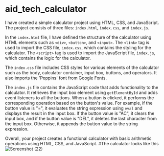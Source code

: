# aid_tech_calculator
I have created a simple calculator project using HTML, CSS, and JavaScript. 
The project consists of three files: `index.html`, `index.css`, and `index.js`.

In the `index.html` file, I have defined the structure of the calculator using HTML elements such as `<div>`, `<button>`, and `<input>`. 
The `<link>` tag is used to import the CSS file, `index.css`, which contains the styling for the calculator. 
The `<script>` tag is used to import the JavaScript file, `index.js`, which contains the logic for the calculator.

The `index.css` file includes CSS styles for various elements of the calculator such as the body, calculator container, input box, buttons, and operators. 
It also imports the 'Poppins' font from Google Fonts.

The `index.js` file contains the JavaScript code that adds functionality to the calculator. 
It retrieves the input box element using `getElementById` and adds event listeners to all the buttons. 
When a button is clicked, it performs the corresponding operation based on the button's value. For example, if the button value is "=", it evaluates the string expression using `eval` and displays the result in the input box. 
If the button value is "AC", it clears the input box, and if the button value is "DEL", it deletes the last character from the input box. 
Otherwise, it appends the button value to the string expression.

Overall, your project creates a functional calculator with basic arithmetic operations using HTML, CSS, and JavaScript.
#The calculator looks like this
![Screenshot (22)](https://github.com/Anjali0105-pandey/aid_tech_calculator/assets/116626593/35624d08-7add-458b-86be-31a5aaf1f84d)

